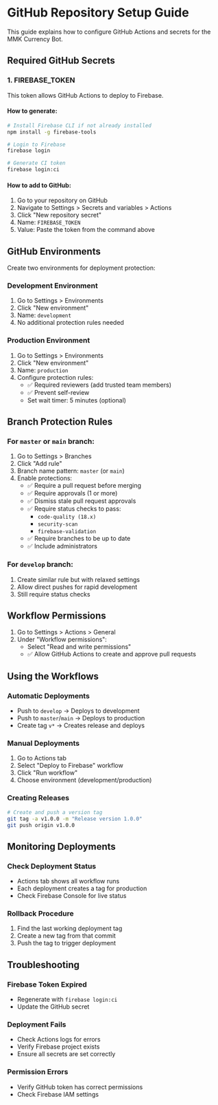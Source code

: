 # GitHub Repository Setup Guide

This guide explains how to configure GitHub Actions and secrets for the MMK Currency Bot.

## Required GitHub Secrets

### 1. FIREBASE_TOKEN

This token allows GitHub Actions to deploy to Firebase.

#### How to generate:
```bash
# Install Firebase CLI if not already installed
npm install -g firebase-tools

# Login to Firebase
firebase login

# Generate CI token
firebase login:ci
```

#### How to add to GitHub:
1. Go to your repository on GitHub
2. Navigate to Settings > Secrets and variables > Actions
3. Click "New repository secret"
4. Name: `FIREBASE_TOKEN`
5. Value: Paste the token from the command above

## GitHub Environments

Create two environments for deployment protection:

### Development Environment
1. Go to Settings > Environments
2. Click "New environment"
3. Name: `development`
4. No additional protection rules needed

### Production Environment
1. Go to Settings > Environments
2. Click "New environment"
3. Name: `production`
4. Configure protection rules:
   - ✅ Required reviewers (add trusted team members)
   - ✅ Prevent self-review
   - Set wait timer: 5 minutes (optional)

## Branch Protection Rules

### For `master` or `main` branch:
1. Go to Settings > Branches
2. Click "Add rule"
3. Branch name pattern: `master` (or `main`)
4. Enable protections:
   - ✅ Require a pull request before merging
   - ✅ Require approvals (1 or more)
   - ✅ Dismiss stale pull request approvals
   - ✅ Require status checks to pass:
     - `code-quality (18.x)`
     - `security-scan`
     - `firebase-validation`
   - ✅ Require branches to be up to date
   - ✅ Include administrators

### For `develop` branch:
1. Create similar rule but with relaxed settings
2. Allow direct pushes for rapid development
3. Still require status checks

## Workflow Permissions

1. Go to Settings > Actions > General
2. Under "Workflow permissions":
   - Select "Read and write permissions"
   - ✅ Allow GitHub Actions to create and approve pull requests

## Using the Workflows

### Automatic Deployments
- Push to `develop` → Deploys to development
- Push to `master`/`main` → Deploys to production
- Create tag `v*` → Creates release and deploys

### Manual Deployments
1. Go to Actions tab
2. Select "Deploy to Firebase" workflow
3. Click "Run workflow"
4. Choose environment (development/production)

### Creating Releases
```bash
# Create and push a version tag
git tag -a v1.0.0 -m "Release version 1.0.0"
git push origin v1.0.0
```

## Monitoring Deployments

### Check Deployment Status
- Actions tab shows all workflow runs
- Each deployment creates a tag for production
- Check Firebase Console for live status

### Rollback Procedure
1. Find the last working deployment tag
2. Create a new tag from that commit
3. Push the tag to trigger deployment

## Troubleshooting

### Firebase Token Expired
- Regenerate with `firebase login:ci`
- Update the GitHub secret

### Deployment Fails
- Check Actions logs for errors
- Verify Firebase project exists
- Ensure all secrets are set correctly

### Permission Errors
- Verify GitHub token has correct permissions
- Check Firebase IAM settings